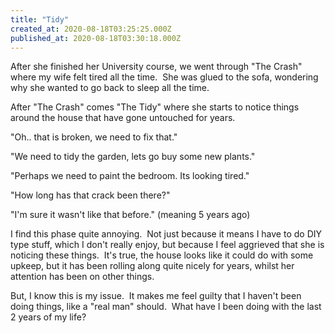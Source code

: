 ```yaml
---
title: "Tidy"
created_at: 2020-08-18T03:25:25.000Z
published_at: 2020-08-18T03:30:18.000Z
---
```

After she finished her University course, we went through "The Crash" where my wife felt tired all the time.  She was glued to the sofa, wondering why she wanted to go back to sleep all the time.

After "The Crash" comes "The Tidy" where she starts to notice things around the house that have gone untouched for years.

"Oh.. that is broken, we need to fix that."

"We need to tidy the garden, lets go buy some new plants."

"Perhaps we need to paint the bedroom. Its looking tired."

"How long has that crack been there?"

"I'm sure it wasn't like that before." (meaning 5 years ago)

I find this phase quite annoying.  Not just because it means I have to do DIY type stuff, which I don't really enjoy, but because I feel aggrieved that she is noticing these things.  It's true, the house looks like it could do with some upkeep, but it has been rolling along quite nicely for years, whilst her attention has been on other things.

But, I know this is my issue.  It makes me feel guilty that I haven't been doing things, like a "real man" should.  What have I been doing with the last 2 years of my life?
